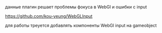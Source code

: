 данные плагин решает проблемы фокуса в WebGl и ошибки с input 

https://github.com/kou-yeung/WebGLInput

для работы треуется добавлять компоненты WebGl input на gameobject